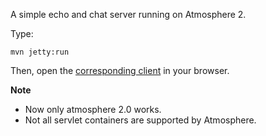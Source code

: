 A simple echo and chat server running on Atmosphere 2. 

Type:

```
mvn jetty:run
```

Then, open the [corresponding client](http://jsbin.com/pocet/9/watch?js,console) in your browser.

**Note**

* Now only atmosphere 2.0 works.
* Not all servlet containers are supported by Atmosphere.